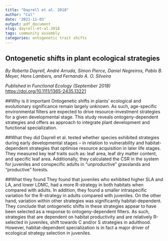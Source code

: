 ```yaml
---
title: "Dayrell et al. 2018"
author: "Cal"
date: '2021-11-03'
output: pdf_document
slug: dayrell-et-al-2018
tags: community assembly
categories: ontogenetic trait shifts
---
```


## Ontogenetic shifts in plant ecological strategies

*By Roberta Dayrell, André Arruda, Simon Pierce, Daniel Negreiros, Pablo B. Meyer, Hans Lambers, and Fernando A. O. Silveira*

*Published in Functional Ecology (September 2018)*
<https://doi.org/10.1111/1365-2435.13221>

##Why is it important
Ontogenetic shifts in plants’ ecological and evolutionary significance remain largely unknown. As such, age-specific environmental filters are expected to drive resource-investment strategies for a given developmental stage. This study reveals ontogeny-dependent strategies and offers as approach to integrate plant development and functional specialization.

##What they did
Dayrell et al. tested whether species exhibited strategies during early developmental stages – in relation to vulnerability and habitat-dependent strategies that optimise resource acquisition in later life stages. They measured key leaf traits such as: leaf area, leaf dry matter content, and specific leaf area. Additionally, they calculated the CSR in the system for juveniles and conspecific adults in “unproductive” grasslands and “productive” forests.

##What they found
They found that juveniles who exhibited higher SLA and LA, and lower LDMC, had a more R-strategy in both habitats when compared with adults. In addition, they found a smaller intraspecific variation for the R-strategy in adults compared with juveniles. On the other hand, variation within other strategies was significantly habitat-dependent. They conclude that ontogenetic shifts in these strategies appear to have been selected as a response to ontogeny-dependent filters. As such, strategies that are dependent on habitat productivity and are relatively R-selected in juveniles, shift towards C and/or S strategies in adulthood. However, habitat-dependent specialization is in fact a major driver of ecological strategy selection in juveniles. 